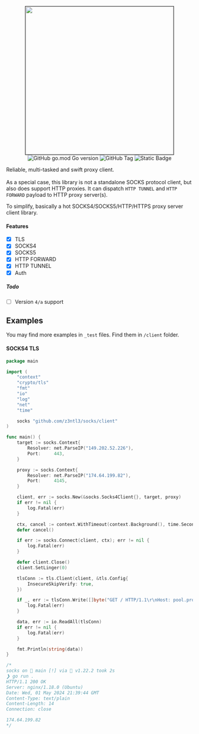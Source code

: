 <div align="center">
	<kbd><img src="https://github.com/Z3NTL3/socks/assets/48758770/9c91baa2-03df-480b-8c02-4e082a2f28f5" width="400" border="1px solid red"></kbd>
	<div>
		<img alt="GitHub go.mod Go version" src="https://img.shields.io/github/go-mod/go-version/z3ntl3/socks">
		<img alt="GitHub Tag" src="https://img.shields.io/github/v/tag/z3ntl3/socks">
		<img alt="Static Badge" src="https://img.shields.io/badge/author-z3ntl3-blue?style=plastic">
	</div>
</div>

Reliable, multi-tasked and swift proxy client.
<br><br>
As a special case, this library is not a standalone SOCKS protocol client,
but also does support HTTP proxies. It can dispatch ``HTTP TUNNEL`` and ``HTTP FORWARD`` payload to HTTP proxy server(s).

To simplify, basically a hot SOCKS4/SOCKS5/HTTP/HTTPS proxy server client library.

#### Features

* [X] TLS 
* [X] SOCKS4
* [X] SOCKS5
* [X] HTTP FORWARD
* [X] HTTP TUNNEL
* [X] Auth

##### Todo
* [ ] Version ``4/a`` support


## Examples

You may find more examples in ``_test`` files. Find them in ``/client`` folder.

#### SOCKS4 TLS

```go
package main

import (
	"context"
	"crypto/tls"
	"fmt"
	"io"
	"log"
	"net"
	"time"

	socks "github.com/z3ntl3/socks/client"
)

func main() {
	target := socks.Context{
		Resolver: net.ParseIP("149.202.52.226"),
		Port:     443,
	}

	proxy := socks.Context{
		Resolver: net.ParseIP("174.64.199.82"),
		Port:     4145,
	}

	client, err := socks.New(&socks.Socks4Client{}, target, proxy)
	if err != nil {
		log.Fatal(err)
	}

	ctx, cancel := context.WithTimeout(context.Background(), time.Second*15)
	defer cancel()

	if err := socks.Connect(client, ctx); err != nil {
		log.Fatal(err)
	}

	defer client.Close()
	client.SetLinger(0)

	tlsConn := tls.Client(client, &tls.Config{
		InsecureSkipVerify: true,
	})

	if _, err := tlsConn.Write([]byte("GET / HTTP/1.1\r\nHost: pool.proxyspace.pro\r\nConnection: close\r\n\r\n")); err != nil {
		log.Fatal(err)
	}

	data, err := io.ReadAll(tlsConn)
	if err != nil {
		log.Fatal(err)
	}

	fmt.Println(string(data))
}

/*
socks on  main [!] via 🐹 v1.22.2 took 2s
❯ go run .
HTTP/1.1 200 OK
Server: nginx/1.18.0 (Ubuntu)
Date: Wed, 01 May 2024 21:39:44 GMT
Content-Type: text/plain
Content-Length: 14
Connection: close

174.64.199.82
*/
```
